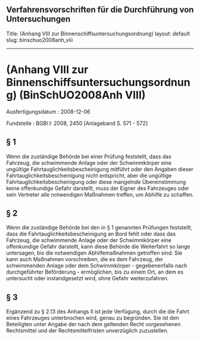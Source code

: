 Verfahrensvorschriften für die Durchführung von Untersuchungen
---
Title: (Anhang VIII zur Binnenschiffsuntersuchungsordnung)
layout: default
slug: binschuo2008anh_viii

---

# (Anhang VIII zur Binnenschiffsuntersuchungsordnung) (BinSchUO2008Anh VIII)

Ausfertigungsdatum
:   2008-12-06

Fundstelle
:   BGBl I: 2008, 2450 [Anlageband S. 571 - 572]


## § 1

Wenn die zuständige Behörde bei einer Prüfung feststellt, dass das
Fahrzeug, die schwimmende Anlage oder der Schwimmkörper eine ungültige
Fahrtauglichkeitsbescheinigung mitführt oder den Angaben dieser
Fahrtauglichkeitsbescheinigung nicht entspricht, aber die ungültige
Fahrtauglichkeitsbescheinigung oder diese mangelnde Übereinstimmung
keine offenkundige Gefahr darstellt, muss der Eigner des Fahrzeuges
oder sein Vertreter alle notwendigen Maßnahmen treffen, um Abhilfe zu
schaffen.


## § 2

Wenn die zuständige Behörde bei den in § 1 genannten Prüfungen
feststellt, dass die Fahrtauglichkeitsbescheinigung an Bord fehlt oder
dass das Fahrzeug, die schwimmende Anlage oder der Schwimmkörper eine
offenkundige Gefahr darstellt, kann diese Behörde die Weiterfahrt so
lange untersagen, bis die notwendigen Abhilfemaßnahmen getroffen sind.
Sie kann auch Maßnahmen vorschreiben, die es dem Fahrzeug, der
schwimmenden Anlage oder dem Schwimmkörper - gegebenenfalls nach
durchgeführter Beförderung - ermöglichen, bis zu einem Ort, an dem es
untersucht oder instandgesetzt wird, ohne Gefahr weiterzufahren.


## § 3

Ergänzend zu § 2.13 des Anhangs II ist jede Verfügung, durch die die
Fahrt eines Fahrzeuges unterbrochen wird, genau zu begründen. Sie ist
den Beteiligten unter Angabe der nach dem geltenden Recht vorgesehenen
Rechtsmittel und der Rechtsmittelfristen unverzüglich zuzustellen.

